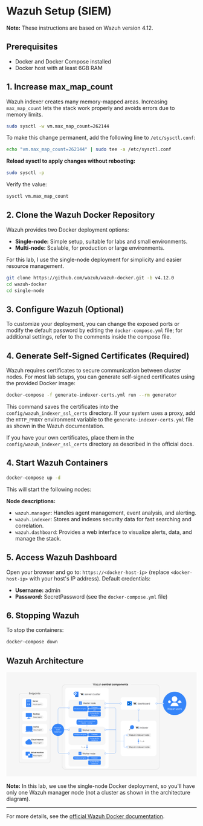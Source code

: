 # Wazuh Setup (SIEM)

**Note:** These instructions are based on Wazuh version 4.12.

## Prerequisites

- Docker and Docker Compose installed
- Docker host with at least 6GB RAM

## 1. Increase max_map_count

Wazuh indexer creates many memory-mapped areas. Increasing `max_map_count` lets the stack work properly and avoids errors due to memory limits.

```bash
sudo sysctl -w vm.max_map_count=262144
```

To make this change permanent, add the following line to `/etc/sysctl.conf`:

```bash
echo "vm.max_map_count=262144" | sudo tee -a /etc/sysctl.conf
```

**Reload sysctl to apply changes without rebooting:**

```bash
sudo sysctl -p
```

Verify the value:

```bash
sysctl vm.max_map_count
```

## 2. Clone the Wazuh Docker Repository

Wazuh provides two Docker deployment options:
- **Single-node:** Simple setup, suitable for labs and small environments.
- **Multi-node:** Scalable, for production or large environments.

For this lab, I use the single-node deployment for simplicity and easier resource management.

```bash
git clone https://github.com/wazuh/wazuh-docker.git -b v4.12.0
cd wazuh-docker
cd single-node
```

## 3. Configure Wazuh (Optional)

To customize your deployment, you can change the exposed ports or modify the default password by editing the `docker-compose.yml` file; for additional settings, refer to the comments inside the compose file.

## 4. Generate Self-Signed Certificates (Required)

Wazuh requires certificates to secure communication between cluster nodes. For most lab setups, you can generate self-signed certificates using the provided Docker image:

```bash
docker-compose -f generate-indexer-certs.yml run --rm generator
```

This command saves the certificates into the `config/wazuh_indexer_ssl_certs` directory. If your system uses a proxy, add the `HTTP_PROXY` environment variable to the `generate-indexer-certs.yml` file as shown in the Wazuh documentation.

If you have your own certificates, place them in the `config/wazuh_indexer_ssl_certs` directory as described in the official docs.

## 4. Start Wazuh Containers

```bash
docker-compose up -d
```

This will start the following nodes:

**Node descriptions:**
- `wazuh.manager`: Handles agent management, event analysis, and alerting.
- `wazuh.indexer`: Stores and indexes security data for fast searching and correlation.
- `wazuh.dashboard`: Provides a web interface to visualize alerts, data, and manage the stack.

## 5. Access Wazuh Dashboard

Open your browser and go to: `https://<docker-host-ip>` (replace `<docker-host-ip>` with your host's IP address).
Default credentials:
  - **Username:** admin
  - **Password:** SecretPassword (see the `docker-compose.yml` file)

## 6. Stopping Wazuh

To stop the containers:

```bash
docker-compose down
```

## Wazuh Architecture

![Wazuh Architecture](docs/images/wazuh_arch.png)

**Note:** In this lab, we use the single-node Docker deployment, so you'll have only one Wazuh manager node (not a cluster as shown in the architecture diagram).

---

For more details, see the [official Wazuh Docker documentation](https://documentation.wazuh.com/current/deployment-options/docker/index.html).